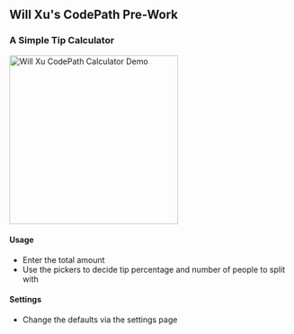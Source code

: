 ## Will Xu's CodePath Pre-Work  
### A Simple Tip Calculator

<img src="https://github.com/willthexu/codepath_tippy/blob/master/Will%20Xu%20CodePath%20Demo.gif" alt="Will Xu CodePath Calculator Demo" width="300px"/>

#### Usage  
* Enter the total amount  
* Use the pickers to decide tip percentage and number of people to split with  

#### Settings
* Change the defaults via the settings page
